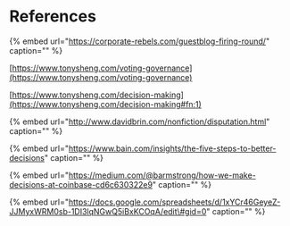# References

{% embed url="https://corporate-rebels.com/guestblog-firing-round/" caption="" %}

[https://www.tonysheng.com/voting-governance](https://www.tonysheng.com/voting-governance)

[https://www.tonysheng.com/decision-making](https://www.tonysheng.com/decision-making#fn:1)

{% embed url="http://www.davidbrin.com/nonfiction/disputation.html" caption="" %}

{% embed url="https://www.bain.com/insights/the-five-steps-to-better-decisions" caption="" %}

{% embed url="https://medium.com/@barmstrong/how-we-make-decisions-at-coinbase-cd6c630322e9" caption="" %}

{% embed url="https://docs.google.com/spreadsheets/d/1xYCr46GeyeZ-JJMyxWRM0sb-1DI3lqNGwQ5iBxKCOqA/edit\#gid=0" caption="" %}

